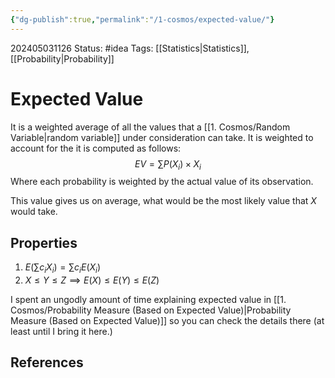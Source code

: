 ```yaml
---
{"dg-publish":true,"permalink":"/1-cosmos/expected-value/"}
---
```


202405031126
Status: #idea
Tags: [[Statistics\|Statistics]], [[Probability\|Probability]]
# Expected Value
It is a weighted average of all the values that a [[1. Cosmos/Random Variable\|random variable]] under consideration can take. It is weighted to account for the it is computed as follows:
$$
EV = \sum P(X_i)\times X_i
$$
Where each probability is weighted by the actual value of its observation.

This value gives us on average, what would be the most likely value that $X$ would take.

## Properties
1. $E(\sum c_iX_i) = \sum c_i E(X_i)$
2. $X \leq Y \leq Z \implies E(X) \leq E(Y) \leq E(Z)$

I spent an ungodly amount of time explaining expected value in [[1. Cosmos/Probability Measure (Based on Expected Value)\|Probability Measure (Based on Expected Value)]] so you can check the details there (at least until I bring it here.)
## References
